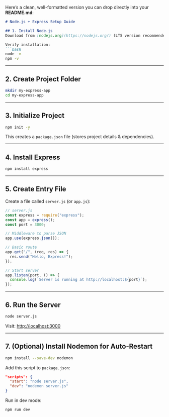 Here’s a clean, well-formatted version you can drop directly into your **README.md**:

````markdown
# Node.js + Express Setup Guide

## 1. Install Node.js
Download from [nodejs.org](https://nodejs.org/) (LTS version recommended).

Verify installation:
```bash
node -v
npm -v
````

---

## 2. Create Project Folder

```bash
mkdir my-express-app
cd my-express-app
```

---

## 3. Initialize Project

```bash
npm init -y
```

This creates a `package.json` file (stores project details & dependencies).

---

## 4. Install Express

```bash
npm install express
```

---

## 5. Create Entry File

Create a file called `server.js` (or `app.js`):

```js
// server.js
const express = require("express");
const app = express();
const port = 3000;

// Middleware to parse JSON
app.use(express.json());

// Basic route
app.get("/", (req, res) => {
  res.send("Hello, Express!");
});

// Start server
app.listen(port, () => {
  console.log(`Server is running at http://localhost:${port}`);
});
```

---

## 6. Run the Server

```bash
node server.js
```

Visit: [http://localhost:3000](http://localhost:3000)

---

## 7. (Optional) Install Nodemon for Auto-Restart

```bash
npm install --save-dev nodemon
```

Add this script to `package.json`:

```json
"scripts": {
  "start": "node server.js",
  "dev": "nodemon server.js"
}
```

Run in dev mode:

```bash
npm run dev
```

